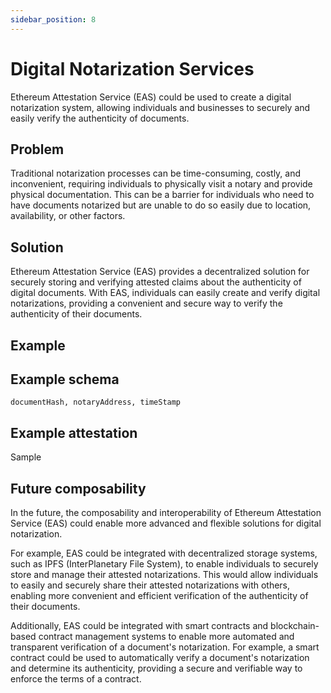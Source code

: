 ```yaml
---
sidebar_position: 8
---
```

# Digital Notarization Services
Ethereum Attestation Service (EAS) could be used to create a digital notarization system, allowing individuals and businesses to securely and easily verify the authenticity of documents.

## Problem
Traditional notarization processes can be time-consuming, costly, and inconvenient, requiring individuals to physically visit a notary and provide physical documentation. This can be a barrier for individuals who need to have documents notarized but are unable to do so easily due to location, availability, or other factors.

## Solution
Ethereum Attestation Service (EAS) provides a decentralized solution for securely storing and verifying attested claims about the authenticity of digital documents. With EAS, individuals can easily create and verify digital notarizations, providing a convenient and secure way to verify the authenticity of their documents.

## Example


## Example schema
`documentHash, notaryAddress, timeStamp`

## Example attestation
Sample



## Future composability
In the future, the composability and interoperability of Ethereum Attestation Service (EAS) could enable more advanced and flexible solutions for digital notarization.

For example, EAS could be integrated with decentralized storage systems, such as IPFS (InterPlanetary File System), to enable individuals to securely store and manage their attested notarizations. This would allow individuals to easily and securely share their attested notarizations with others, enabling more convenient and efficient verification of the authenticity of their documents.

Additionally, EAS could be integrated with smart contracts and blockchain-based contract management systems to enable more automated and transparent verification of a document's notarization. For example, a smart contract could be used to automatically verify a document's notarization and determine its authenticity, providing a secure and verifiable way to enforce the terms of a contract.